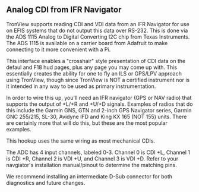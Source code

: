 
## Analog CDI from IFR Navigator

  TronView supports reading CDI and VDI data from an IFR Navigator for use on EFIS systems that do not output this data over RS-232. This is done via the ADS 1115 Analog to Digital Converting I2C chip from Texas Instruments. The ADS 1115 is available on a carrier board from Adafruit to make connecting to it more convenient with a Pi.

  This interface enables a "crosshair" style presentation of CDI data on the defaul and F18 hud pages, plus any page you may come up with. This essentially creates the ability for one to fly an ILS or GPS/LPV approach using TronView, though since TronView is NOT a certified instrument nor is it intended in any way to be used as primary instrumentation.

  In order to wire this up, you'll need an IFR navigator (GPS or NAV radio) that supports the output of +L/+R and +U/+D signals. Examples of radios that do this include the Garmin GNS, GTN and 2-inch GPS Navigator series, Garmin GNC 255/215, SL-30, Avidyne IFD and King KX 165 (NOT 155) units. There are certainly more that will do this, but these are the most popular examples.

  This hookup uses the same wiring as most mechanical CDIs.

  The ADC has 4 input channels, labeled 0-3. Channel 0 is CDI +L, Channel 1 is CDI +R, Channel 2 is VDI +U, and Channel 3 is VDI +D. Refer to your navgiator's installation manual/pinout to determine the matching pins. 

  We recommend installing an intermediate D-Sub connector for both diagnostics and future changes.

